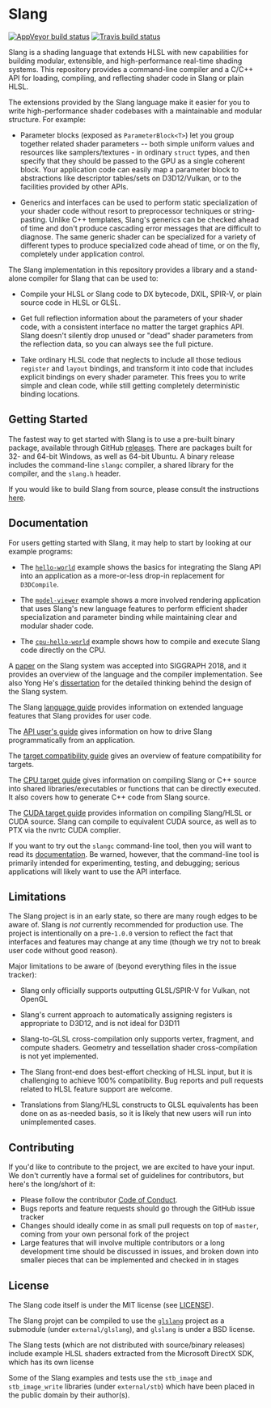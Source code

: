 #  Slang

[![AppVeyor build status](https://ci.appveyor.com/api/projects/status/3jptgsry13k6wdwp/branch/master?svg=true)](https://ci.appveyor.com/project/shader-slang/slang/branch/master) [![Travis build status](https://travis-ci.org/shader-slang/slang.svg?branch=master)](https://travis-ci.org/shader-slang/slang)

Slang is a shading language that extends HLSL with new capabilities for building modular, extensible, and high-performance real-time shading systems.
This repository provides a command-line compiler and a C/C++ API for loading, compiling, and reflecting shader code in Slang or plain HLSL.

The extensions provided by the Slang language make it easier for you to write high-performance shader codebases with a maintainable and modular structure. For example:

* Parameter blocks (exposed as `ParameterBlock<T>`) let you group together related shader parameters -- both simple uniform values and resources like samplers/textures - in ordinary `struct` types, and then specify that they should be passed to the GPU as a single coherent block. Your application code can easily map a parameter block to abstractions like descriptor tables/sets on D3D12/Vulkan, or to the facilities provided by other APIs.

* Generics and interfaces can be used to perform static specialization of your shader code without resort to preprocessor techniques or string-pasting. Unlike C++ templates, Slang's generics can be checked ahead of time and don't produce cascading error messages that are difficult to diagnose. The same generic shader can be specialized for a variety of different types to produce specialized code ahead of time, or on the fly, completely under application control.

The Slang implementation in this repository provides a library and a stand-alone compiler for Slang that can be used to:

* Compile your HLSL or Slang code to DX bytecode, DXIL, SPIR-V, or plain source code in HLSL or GLSL.

* Get full reflection information about the parameters of your shader code, with a consistent interface no matter the target graphics API. Slang doesn't silently drop unused or "dead" shader parameters from the reflection data, so you can always see the full picture.

* Take ordinary HLSL code that neglects to include all those tedious `register` and `layout` bindings, and transform it into code that includes explicit bindings on every shader parameter. This frees you to write simple and clean code, while still getting completely deterministic binding locations.

## Getting Started

The fastest way to get started with Slang is to use a pre-built binary package, available through GitHub [releases](https://github.com/shader-slang/slang/releases).
There are packages built for 32- and 64-bit Windows, as well as 64-bit Ubuntu.
A binary release includes the command-line `slangc` compiler, a shared library for the compiler, and the `slang.h` header.

If you would like to build Slang from source, please consult the instructions [here](docs/building.md).

## Documentation

For users getting started with Slang, it may help to start by looking at our example programs:

* The [`hello-world`](examples/hello-world/) example shows the basics for integrating the Slang API into an application as a more-or-less drop-in replacement for `D3DCompile`.

* The [`model-viewer`](examples/model-viewer/) example shows a more involved rendering application that uses Slang's new language features to perform efficient shader specialization and parameter binding while maintaining clear and modular shader code.

* The [`cpu-hello-world`](examples/cpu-hello-world) example shows how to compile and execute Slang code directly on the CPU. 

A [paper](http://graphics.cs.cmu.edu/projects/slang/) on the Slang system was accepted into SIGGRAPH 2018, and it provides an overview of the language and the compiler implementation. See also Yong He's [dissertation](http://graphics.cs.cmu.edu/projects/renderergenerator/yong_he_thesis.pdf) for the detailed thinking behind the design of the Slang system.

The Slang [language guide](docs/language-guide.md) provides information on extended language features that Slang provides for user code.

The [API user's guide](docs/api-users-guide.md) gives information on how to drive Slang programmatically from an application.

The [target compatibility guide](docs/target-compatibility.md) gives an overview of feature compatibility for targets. 

The [CPU target guide](docs/cpu-target.md) gives information on compiling Slang or C++ source into shared libraries/executables or functions that can be directly executed. It also covers how to generate C++ code from Slang source.  

The [CUDA target guide](docs/cuda-target.md) provides information on compiling Slang/HLSL or CUDA source. Slang can compile to equivalent CUDA source, as well as to PTX via the nvrtc CUDA complier.

If you want to try out the `slangc` command-line tool, then you will want to read its [documentation](docs/command-line-slangc.md).
Be warned, however, that the command-line tool is primarily intended for experimenting, testing, and debugging; serious applications will likely want to use the API interface.

## Limitations

The Slang project is in an early state, so there are many rough edges to be aware of.
Slang is *not* currently recommended for production use.
The project is intentionally on a pre-`1.0.0` version to reflect the fact that interfaces and features may change at any time (though we try not to break user code without good reason).

Major limitations to be aware of (beyond everything files in the issue tracker):

* Slang only officially supports outputting GLSL/SPIR-V for Vulkan, not OpenGL

* Slang's current approach to automatically assigning registers is appropriate to D3D12, and is not ideal for D3D11

* Slang-to-GLSL cross-compilation only supports vertex, fragment, and compute shaders. Geometry and tessellation shader cross-compilation is not yet implemented.

* The Slang front-end does best-effort checking of HLSL input, but it is challenging to achieve 100% compatibility. Bug reports and pull requests related to HLSL feature support are welcome.

* Translations from Slang/HLSL constructs to GLSL equivalents has been done on as as-needed basis, so it is likely that new users will run into unimplemented cases.

## Contributing

If you'd like to contribute to the project, we are excited to have your input.
We don't currently have a formal set of guidelines for contributors, but here's the long/short of it:

* Please follow the contributor [Code of Conduct](CODE_OF_CONDUCT.md).
* Bugs reports and feature requests should go through the GitHub issue tracker
* Changes should ideally come in as small pull requests on top of `master`, coming from your own personal fork of the project
* Large features that will involve multiple contributors or a long development time should be discussed in issues, and broken down into smaller pieces that can be implemented and checked in in stages

## License

The Slang code itself is under the MIT license (see [LICENSE](LICENSE)).

The Slang projet can be compiled to use the [`glslang`](https://github.com/KhronosGroup/glslang) project as a submodule (under `external/glslang`), and `glslang` is under a BSD license.

The Slang tests (which are not distributed with source/binary releases) include example HLSL shaders extracted from the Microsoft DirectX SDK, which has its own license

Some of the Slang examples and tests use the `stb_image` and `stb_image_write` libraries (under `external/stb`) which have been placed in the public domain by their author(s).
